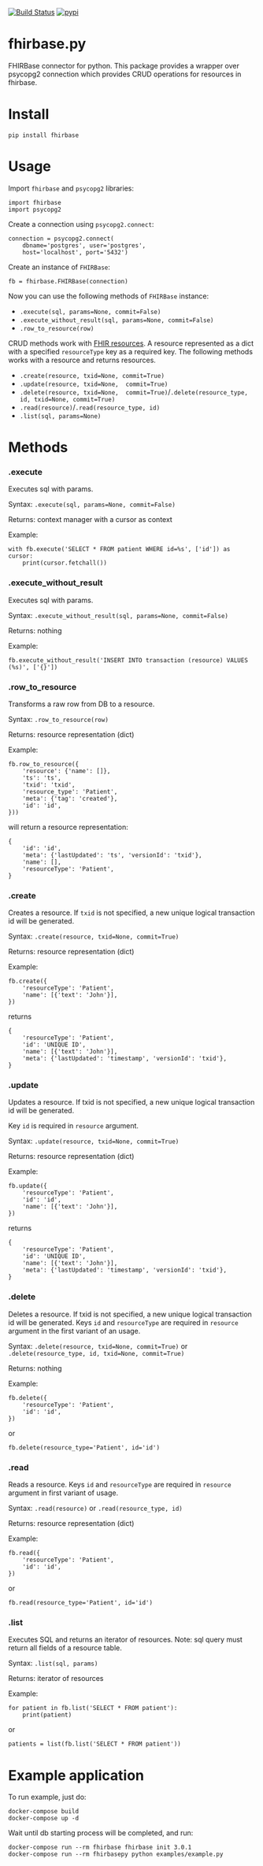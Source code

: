 [![Build Status](https://travis-ci.org/fhirbase/fhirbase.py.svg?branch=master)](https://travis-ci.org/fhirbase/fhirbase.py)
[![pypi](https://img.shields.io/pypi/v/fhirbase.svg)](https://pypi.python.org/pypi/fhirbase)

# fhirbase.py
FHIRBase connector for python.
This package provides a wrapper over psycopg2 connection which
provides CRUD operations for resources in fhirbase.

# Install
```
pip install fhirbase
```

# Usage
Import `fhirbase` and `psycopg2` libraries:
```
import fhirbase
import psycopg2
```

Create a connection using `psycopg2.connect`:

```
connection = psycopg2.connect(
    dbname='postgres', user='postgres',
    host='localhost', port='5432')
```

Create an instance of `FHIRBase`:
```
fb = fhirbase.FHIRBase(connection)
```

Now you can use the following methods of `FHIRBase` instance:
* `.execute(sql, params=None, commit=False)`
* `.execute_without_result(sql, params=None, commit=False)`
* `.row_to_resource(row)`

CRUD methods work with [FHIR resources](https://www.hl7.org/fhir/resourcelist.html).
A resource represented as a dict with a specified `resourceType` key as a required key.
The following methods works with a resource and returns resources.

* `.create(resource, txid=None, commit=True)`
* `.update(resource, txid=None,  commit=True)`
* `.delete(resource, txid=None,  commit=True)`/`.delete(resource_type, id, txid=None, commit=True)`
* `.read(resource)`/`.read(resource_type, id)`
* `.list(sql, params=None)`

# Methods

### .execute
Executes sql with params.

Syntax: `.execute(sql, params=None, commit=False)`

Returns: context manager with a cursor as context

Example:
```
with fb.execute('SELECT * FROM patient WHERE id=%s', ['id']) as cursor:
    print(cursor.fetchall())
```

### .execute_without_result
Executes sql with params.

Syntax: `.execute_without_result(sql, params=None, commit=False)`

Returns: nothing

Example:
```
fb.execute_without_result('INSERT INTO transaction (resource) VALUES (%s)', ['{}'])
```

### .row_to_resource
Transforms a raw row from DB to a resource.

Syntax: `.row_to_resource(row)`

Returns: resource representation (dict)

Example:
```
fb.row_to_resource({
    'resource': {'name': []},
    'ts': 'ts',
    'txid': 'txid',
    'resource_type': 'Patient',
    'meta': {'tag': 'created'},
    'id': 'id',
}))
```

will return a resource representation:

```
{
    'id': 'id',
    'meta': {'lastUpdated': 'ts', 'versionId': 'txid'},
    'name': [],
    'resourceType': 'Patient',
}
```

### .create
Creates a resource.
If `txid` is not specified, a new unique logical transaction id will be generated.

Syntax: `.create(resource, txid=None, commit=True)`

Returns: resource representation (dict)

Example:
```
fb.create({
    'resourceType': 'Patient',
    'name': [{'text': 'John'}],
})
```
returns
```
{
    'resourceType': 'Patient',
    'id': 'UNIQUE ID',
    'name': [{'text': 'John'}],
    'meta': {'lastUpdated': 'timestamp', 'versionId': 'txid'},
}
```

### .update
Updates a resource.
If txid is not specified, a new unique logical transaction id will be generated.

Key `id` is required in `resource` argument.

Syntax: `.update(resource, txid=None, commit=True)`

Returns: resource representation (dict)

Example:
```
fb.update({
    'resourceType': 'Patient',
    'id': 'id',
    'name': [{'text': 'John'}],
})
```

returns

```
{
    'resourceType': 'Patient',
    'id': 'UNIQUE ID',
    'name': [{'text': 'John'}],
    'meta': {'lastUpdated': 'timestamp', 'versionId': 'txid'},
}
```


### .delete
Deletes a resource.
If txid is not specified, a new unique logical transaction id will be generated.
Keys `id` and `resourceType` are required in `resource` argument in the first variant of an usage.

Syntax: `.delete(resource, txid=None, commit=True)` or `.delete(resource_type, id, txid=None, commit=True)`

Returns: nothing

Example:
```
fb.delete({
    'resourceType': 'Patient',
    'id': 'id',
})
```

or

```
fb.delete(resource_type='Patient', id='id')
```


### .read
Reads a resource.
Keys `id` and `resourceType` are required in `resource` argument in first variant of usage.

Syntax: `.read(resource)` or `.read(resource_type, id)`

Returns: resource representation (dict)

Example:
```
fb.read({
    'resourceType': 'Patient',
    'id': 'id',
})
```

or

```
fb.read(resource_type='Patient', id='id')
```

### .list

Executes SQL and returns an iterator of resources.
Note: sql query must return all fields of a resource table.

Syntax: `.list(sql, params)`

Returns: iterator of resources

Example:
```
for patient in fb.list('SELECT * FROM patient'):
    print(patient)
```

or

```
patients = list(fb.list('SELECT * FROM patient'))
```

# Example application
To run example, just do:

```
docker-compose build
docker-compose up -d
```
Wait until db starting process will be completed, and run:

```
docker-compose run --rm fhirbase fhirbase init 3.0.1
docker-compose run --rm fhirbasepy python examples/example.py
```
